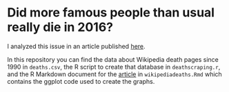 # Did more famous people than usual really die in 2016?

I analyzed this issue in an article published [here](http://dhmontgomery.com/files/wikipediadeaths.html).

In this repository you can find the data about Wikipedia death pages since 1990 in `deaths.csv`, the R script to create that database in `deathscraping.r`, and the R Markdown document for the [article](http://dhmontgomery.com/files/wikipediadeaths.html) in `wikipediadeaths.Rmd` which contains the ggplot code used to create the graphs.
